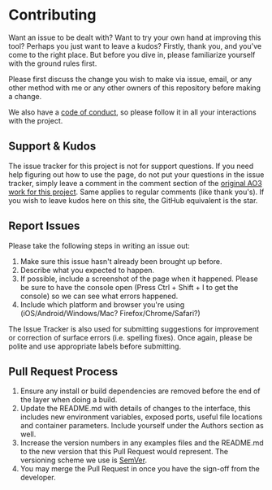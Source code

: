 # Contributing

Want an issue to be dealt with? Want to try your own hand at improving this tool?
Perhaps you just want to leave a kudos? Firstly, thank you,
and you've come to the right place. But before you dive in, please familiarize
yourself with the ground rules first.

Please first discuss the change you wish to make via issue, email, or any other
method with me or any other owners of this repository before making a change.

We also have a [code of conduct](https://github.com/ktddaeng/AO3TweetBuilder/blob/master/CODE_OF_CONDUCT.md),
so please follow it in all your interactions with the project.

## Support & Kudos

The issue tracker for this project is not for support questions. If you need
help figuring out how to use the page, do not put your questions in the issue
tracker, simply leave a comment in the comment section of the
[original AO3 work for this project](https://archiveofourown.org/works/22517134/chapters/53806336).
Same applies to regular comments (like thank you's). If you wish to leave kudos
here on this site, the GitHub equivalent is the star.

## Report Issues

Please take the following steps in writing an issue out:

1. Make sure this issue hasn't already been brought up before.
2. Describe what you expected to happen.
3. If possible, include a screenshot of the page when it happened. Please be sure
to have the console open (Press Ctrl + Shift + I to get the console) so we can
see what errors happened.
4. Include which platform and browser you're using (iOS/Android/Windows/Mac? Firefox/Chrome/Safari?)

The Issue Tracker is also used for submitting suggestions for improvement or
correction of surface errors (i.e. spelling fixes). Once again, please be polite
and use appropriate labels before submitting.

## Pull Request Process

1. Ensure any install or build dependencies are removed before the end of the layer when doing a
   build.
2. Update the README.md with details of changes to the interface, this includes new environment
   variables, exposed ports, useful file locations and container parameters. Include yourself under
   the Authors section as well.
3. Increase the version numbers in any examples files and the README.md to the new version that this
   Pull Request would represent. The versioning scheme we use is [SemVer](http://semver.org/).
4. You may merge the Pull Request in once you have the sign-off from the developer.
